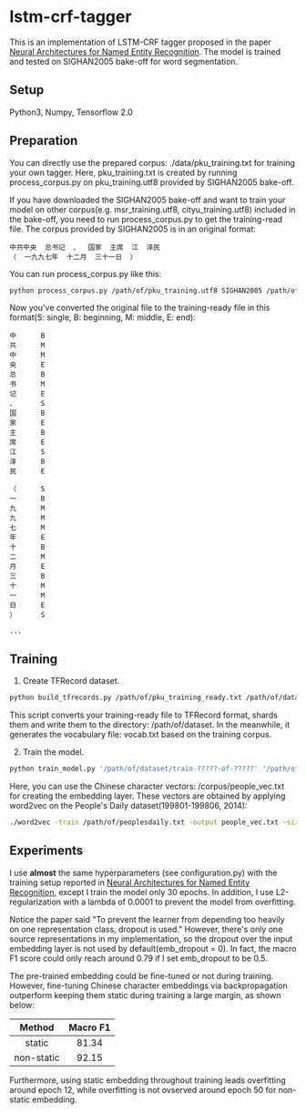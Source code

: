 # lstm-crf-tagger
This is an implementation of LSTM-CRF tagger proposed in the paper [Neural Architectures for Named Entity Recognition](https://www.aclweb.org/anthology/N16-1030/).
The model is trained and tested on SIGHAN2005 bake-off for word segmentation. 

## Setup
Python3, Numpy, Tensorflow 2.0

## Preparation
You can directly use the prepared corpus: ./data/pku_training.txt for training your own tagger. Here, pku_training.txt is created by running process_corpus.py on pku_training.utf8 provided by SIGHAN2005 bake-off.

If you have downloaded the SIGHAN2005 bake-off and want to train your model on other corpus(e.g. msr_training.utf8, cityu_training.utf8) included in the bake-off, you need to run process_corpus.py to get the training-read file. The corpus provided by SIGHAN2005 is in an original format:
```
中共中央  总书记  、  国家  主席  江  泽民  
（  一九九七年  十二月  三十一日  ）
```
You can run process_corpus.py like this:
```bash
python process_corpus.py /path/of/pku_training.utf8 SIGHAN2005 /path/of/pku_training_ready.txt
```
Now you've converted the original file to the training-ready file in this format(S: single, B: beginning, M: middle, E: end):
```
中      B
共      M
中      M
央      E
总      B
书      M
记      E
、      S
国      B
家      E
主      B
席      E
江      S
泽      B
民      E

（      S
一      B
九      M
九      M
七      M
年      E
十      B
二      M
月      E
三      B
十      M
一      M
日      E
）      S

...
```
## Training
1. Create TFRecord dataset.
```bash
python build_tfrecords.py /path/of/pku_training_ready.txt /path/of/dataset
```
This script converts your training-ready file to TFRecord format, shards them and write them to the directory: /path/of/dataset. In the meanwhile, it generates the vocabulary file: vocab.txt based on the training corpus.

2. Train the model.
```bash
python train_model.py '/path/of/dataset/train-?????-of-?????' '/path/of/dataset/valid-?????-of-?????' ./corpus/people_vec.txt /path/of/dataset/vocab.txt /path/to/save/checkpoints
```
Here, you can use the Chinese character vectors: /corpus/people_vec.txt for creating the embedding layer. These vectors are obtained by applying word2vec on the People's Daily dataset(199801-199806, 2014):
```bash
./word2vec -train /path/of/peoplesdaily.txt -output people_vec.txt -size 100 -window 5 -sample 1e-5 -negative 5 -hs 0 -binary 0 -cbow 0 -iter 5
```
## Experiments
I use **almost** the same hyperparameters (see configuration.py) with the training setup reported in [Neural Architectures for Named Entity Recognition](https://www.aclweb.org/anthology/N16-1030/), except I train the model only 30 epochs. In addition, I use L2-regularization with a lambda of 0.0001 to prevent the model from overfitting.

Notice the paper said "To prevent the learner from depending too heavily on one representation class, dropout is used." However, there's only one source representations in my implementation, so the dropout over the input embedding layer is not used by default(emb_dropout = 0). In fact, the macro F1 score could only reach around 0.79 if I set emb_dropout to be 0.5. 

The pre-trained embedding could be fine-tuned or not during training. However, fine-tuning Chinese character embeddings via backpropagation outperform keeping them static during training a large margin, as shown below:

| Method    | Macro F1|
| :-:       |:-:      |
|static     |81.34    |
|non-static |92.15    |

Furthermore, using static embedding throughout training leads overfitting around epoch 12, while overfitting is not ovserved around epoch 50 for non-static embedding.
